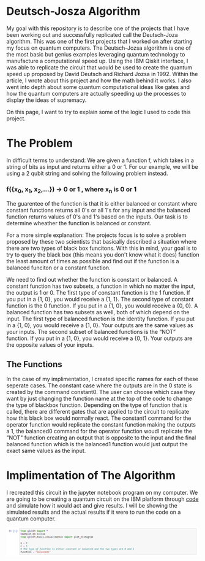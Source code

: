 # Deutsch-Josza Algorithm
My goal with this repository is to describe one of the projects that I have been working out and successfully replicated call the Deutsch-Joza algorithm. This was one of the first projects that I worked on after starting my focus on quantum computers. The Deutsch-Jozsa algorithm is one of the most basic but genius examples leveraging quantum technology to manufacture a computational speed up. Using the IBM Qiskit interface, I was able to replicate the circuit that would be used to create the quantum speed up proposed by David Deutsch and Richard Jozsa in 1992. Within the article, I wrote about this project and how the math behind it works. I also went into depth about some quantum computational ideas like gates and how the quantum computers are actually speeding up the processes to display the ideas of supremacy.

On this page, I want to try to explain some of the logic I used to code this project.

# The Problem
In difficult terms to understand: We are given a function f, which takes in a string of bits as input and returns either a 0 or 1. For our example, we will be using a 2 qubit string and solving the following problem instead. 
### f({x<sub>0</sub>, x<sub>1</sub>, x<sub>2</sub>,...}) → 0 or 1 , where x<sub>n</sub> is 0 or 1
The guarentee of the function is that it is either balanced or constant where constant functions returns all 0's or all 1's for any input and the balanced function returns values of 0's and 1's based on the inputs. Our task is to determine wheather the function is balanced or constant.

For a more simple explanation: The projects focus is to solve a problem proposed by these two scientists that basically described a situation where there are two types of black box funcitons. With this in mind, your goal is to try to query the black box (this means you don't know what it does) function the least amount of times as possible and find out if the function is a balanced funciton or a constant function.

We need to find out whether the function is constant or balanced. A constant function has two subsets, a function in which no matter the input, the output is 1 or 0. The first type of constant function is the 1 function. If you put in a {1, 0}, you would receive a {1, 1}. The second type of constant function is the 0 function. If you put in a {1, 0}, you would receive a {0, 0}. A balanced function has two subsets as well, both of which depend on the input. The first type of balanced function is the identity function. If you put in a {1, 0}, you would receive a {1, 0}. Your outputs are the same values as your inputs. The second subset of balanced functions is the “NOT” function. If you put in a {1, 0}, you would receive a {0, 1}. Your outputs are the opposite values of your inputs.

## The Functions
In the case of my implimentation, I created specific names for each of these seperate cases. The constant case where the outputs are in the 0 state is created by the command constant0. The user can choose which case they want by just changing the function name at the top of the code to change the type of blackbox function. Depending on the type of function that is called, there are different gates that are applied to the circuit to replicate how this black box would normally react. The constant1 command for the operator function would replicate the constant function making the outputs a 1, the balanced0 command for the operator function woudl replicate the "NOT" function creating an output that is opposite to the input and the final balanced function which is the balanced1 function would just output the exact same values as the input. 

# Implimentation of The Algorithm
I recreated this circuit in the jupyter notebook program on my computer. We are going to be creating a quantum circuit on the IBM platform through [code](https://github.com/Aryaan962/deutsch-josza-algorithm/edit/master/Python%20Code) and simulate how it would act and give results. I will be showing the simulated results and the actual results if it were to run the code on a quantum computer.

![alt text](images/Deutsch-Josza1.PNG)
